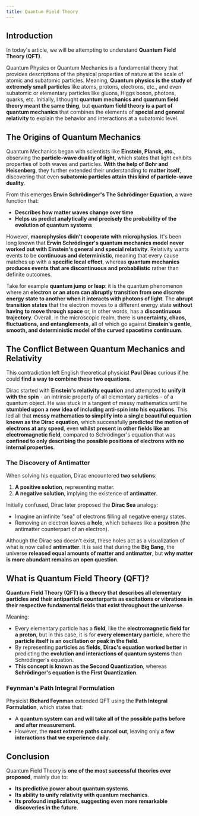 ```yaml
---
title: Quantum Field Theory
---
```

## Introduction

In today's article, we will be attempting to understand **Quantum Field Theory (QFT)**.

Quantum Physics or Quantum Mechanics is a fundamental theory that provides descriptions of the physical properties of nature at the scale of atomic and subatomic particles. Meaning, **Quantum physics is the study of extremely small particles** like atoms, protons, electrons, etc., and even subatomic or elementary particles like gluons, Higgs boson, photons, quarks, etc. Initially, I thought **quantum mechanics and quantum field theory meant the same thing**, but **quantum field theory is a part of quantum mechanics** that combines the elements of **special and general relativity** to explain the behavior and interactions at a subatomic level.

## The Origins of Quantum Mechanics

Quantum Mechanics began with scientists like **Einstein, Planck, etc.**, observing the **particle-wave duality of light**, which states that light exhibits properties of both waves and particles. **With the help of Bohr and Heisenberg**, they further extended their understanding to **matter itself**, discovering that even **subatomic particles attain this kind of particle-wave duality**.

From this emerges **Erwin Schrödinger's The Schrödinger Equation**, a wave function that:

- **Describes how matter waves change over time**
- **Helps us predict analytically and precisely the probability of the evolution of quantum systems**

However, **macrophysics didn’t cooperate with microphysics**. It's been long known that **Erwin Schrödinger's quantum mechanics model never worked out with Einstein's general and special relativity**. Relativity wants events to be **continuous and deterministic**, meaning that every cause matches up with a **specific local effect**, whereas **quantum mechanics produces events that are discontinuous and probabilistic** rather than definite outcomes.

Take for example **quantum jump or leap**: it is the quantum phenomenon where an **electron or an atom can abruptly transition from one discrete energy state to another when it interacts with photons of light**. The **abrupt transition states** that the electron moves to a different energy state **without having to move through space** or, in other words, has a **discontinuous trajectory**. Overall, in the microscopic realm, there is **uncertainty, chaos, fluctuations, and entanglements**, all of which go against **Einstein's gentle, smooth, and deterministic model of the curved spacetime continuum**.

## The Conflict Between Quantum Mechanics and Relativity

This contradiction left English theoretical physicist **Paul Dirac** curious if he could **find a way to combine these two equations**.

Dirac started with **Einstein's relativity equation** and attempted to **unify it with the spin** - an intrinsic property of all elementary particles - of a quantum object. He was stuck in a tangent of messy mathematics until he **stumbled upon a new idea of including anti-spin into his equations**. This led all that **messy mathematics to simplify into a single beautiful equation known as the Dirac equation**, which successfully **predicted the motion of electrons at any speed**, even **whilst present in other fields like an electromagnetic field**, compared to Schrödinger's equation that was **confined to only describing the possible positions of electrons with no internal properties**.

### The Discovery of Antimatter

When solving his equation, Dirac encountered **two solutions**:

1. **A positive solution**, representing matter.
2. **A negative solution**, implying the existence of **antimatter**.

Initially confused, Dirac later proposed the **Dirac Sea** analogy:

- Imagine an infinite "sea" of electrons filling all negative energy states.
- Removing an electron leaves a **hole**, which behaves like a **positron** (the antimatter counterpart of an electron).

Although the Dirac sea doesn’t exist, these holes act as a visualization of what is now called **antimatter**. It is said that during the **Big Bang**, the universe **released equal amounts of matter and antimatter**, but **why matter is more abundant remains an open question**.

## What is Quantum Field Theory (QFT)?

**Quantum Field Theory (QFT) is a theory that describes all elementary particles and their antiparticle counterparts as excitations or vibrations in their respective fundamental fields that exist throughout the universe**.

Meaning:

- Every elementary particle has a **field**, like the **electromagnetic field for a proton**, but in this case, it is for **every elementary particle**, where the **particle itself is an oscillation or peak in the field**.
- By representing **particles as fields**, **Dirac's equation worked better** in predicting the **evolution and interactions of quantum systems** than Schrödinger's equation.
- **This concept is known as the Second Quantization**, whereas **Schrödinger's equation is the First Quantization**.

### Feynman's Path Integral Formulation

Physicist **Richard Feynman** extended QFT using the **Path Integral Formulation**, which states that:

- A **quantum system can and will take all of the possible paths before and after measurement**.
- However, the **most extreme paths cancel out**, leaving only **a few interactions that we experience daily**.

## Conclusion

Quantum Field Theory is **one of the most successful theories ever proposed**, mainly due to:

- **Its predictive power about quantum systems**.
- **Its ability to unify relativity with quantum mechanics**.
- **Its profound implications, suggesting even more remarkable discoveries in the future**.